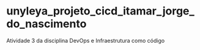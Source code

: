 # unyleya_projeto_cicd_itamar_jorge_do_nascimento
Atividade 3 da disciplina DevOps e Infraestrutura como código
